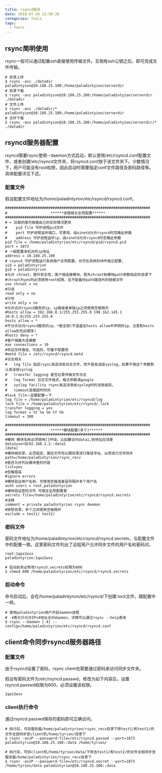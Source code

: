 ```yaml
---
title: rsyncd服务
date: 2018-07-30 15:58:39
categories: Tools
tags:
  - Tools
---
```


## rsync简明使用

rsync一般可以通过配置ssh直接使用传输文件。互相有ssh公钥之后，即可完成文件传输。

```
# 目录上传
$ rsync -avz ./datadir paladintyion@10.188.25.100:/home/paladintyion/serverdir  
# 目录下载
$ rsync -avz paladintyion@10.188.25.100:/home/paladintyion/serverdir ./datadir
# 文件上传
$ rsync -avz ./datadir/* paladintyion@10.188.25.100:/home/paladintyion/serverdir 
# 文件下载
$ rsync -avz paladintyion@10.188.25.100:/home/paladintyion/serverdir/* ./datadir      
```

<!-- more -->

## rsyncd服务器配置

rsyncd需要rsync使用--daemon方式启动，默认使用/etc/rsyncd.conf配置文件，或者创建/etc/rsyncd文件夹，将rsyncd.conf放于该文件夹下。少数情况下，用户可能没有root权限，因此启动时需要指定conf文件路径及密码路径等。具体配置详见下述。

### 配置文件

假设配置文件地址为/home/paladintyrion/etc/rsyncd/rsyncd.conf。

```
###################################################################
#                    ******进程相关全局配置******
###################################################################
# = 后面的值可根据自己的实际情况更改
#    pid file 守护进程pid文件
#    port 守护进程监听端口，可更改，由xinetd允许rsyncd时忽略此参数
#    address 守护进程监听ip，由xinetd允许rsyncd时忽略此参数
pid file = /home/paladintyrion/etc/rsyncd/pid/rsyncd.pid
port = 1873
# 一般配置本机对外ip地址
address = 10.188.25.100
# rsyncd 守护进程运行系统用户全局配置，也可在具体的块中独立配置,
uid = paladintyrion
gid = paladintyrion
#允许 chroot，提升安全性，客户端连接模块，首先chroot到模块path参数指定的目录下
#chroot为yes时必须使用root权限，且不能备份path路径外的链接文件
use chroot = no
#只读
read only = no
#只写
write only = no
#允许访问rsyncd服务的ip，ip端或者单独ip之间使用空格隔开
#hosts allow = 192.168.0.1/255.255.255.0 198.162.145.1 10.0.1.0/255.255.255.0
hosts allow = *
#不允许访问rsyncd服务的ip，*是全部(不涵盖在hosts allow中声明的ip，注意和hosts allow的先后顺序)
#hosts deny = *
#客户端最大连接数
max connections = 10
#欢迎文件路径，可选的，尽量不配置吧
#motd file = /etc/rsyncd/rsyncd.motd
#日志相关
#   log file 指定rsync发送消息日志文件，而不是发送给syslog，如果不填这个参数默认发送给syslog
#   transfer logging 是否记录传输文件日志
#   log format 日志文件格式，格式参数请google
#   syslog facility rsync发送消息给syslog时的消息级别，
#   timeout连接超时时间
#lock file一定要配置一下
log file = /home/paladintyrion/etc/rsyncd/log
lock file = /home/paladintyrion/etc/rsyncd/.lock
transfer logging = yes
log format = %t %a %m %f %b
timeout = 300

###################################################################
#                    ******模块配置(多个)******
###################################################################
#模块 模块名称必须使用[]环绕，比如要访问data1,则地址应该是data1user@192.168.1.2::data1
[data]
#模块根目录，必须指定，推拉文件将以跟目录进行路径寻址，从而进行文件同步
path=/home/paladintyrion/rsync_recv
#是否允许列出模块里的内容
list=yes
#忽略错误
#ignore errors
#模块验证用户名称，可使用空格或者逗号隔开多个用户名
auth users = root,paladintyrion
#模块验证密码文件 可放在全局配置里
secrets file=/home/paladintyrion/etc/rsyncd/rsyncd.secrets
#注释
comment = private paladintyrion rsync deamon
#排除目录，多个之间使用空格隔开
exclude = test1/ test2/
```

### 密码文件

密码文件地址为/home/paladintyrion/etc/rsyncd/rsyncd.secrets，与配置文件中的配置一致。这里密码文件列出了远程用户允许同步文件的用户名和密码对。

```
root:1qaz2wsx
paladintyrion:1qaz2wsx
```

```
# 启动前务必修改rsyncd.secrets权限为600
$ chmod 600 /home/paladintyrion/etc/rsyncd/rsyncd.secrets
```

### 启动命令

命令启动后，会在/home/paladintyrion/etc/rsyncd/下创建.lock文件，跟配置中一样。

```
# 使用paladintyrion用户开启daemon进程
# -4表示只允许IPv4地址访问daemon，详情可以通过rsync --help查询
$ rsync --daemon [-4] --config=/home/paladintyrion/etc/rsyncd/rsyncd.conf
```

## client命令同步rsyncd服务器路径

### 配置文件

由于rsyncd设置了密码，rsync client也需要通过密码来访问同步文件夹。

假设有密码文件为/etc/rsyncd.passwd，修改为如下内容后，设置rsyncd.passwd权限为600，必须设置该权限。

```
1qaz2wsx
```

### client执行命令

通过rsyncd.passwd保存的密码即可正确访问。

```
# 执行后，可将服务器/home/paladintyrion/rsync_recv目录下除test1/和test2/的文件全部同步至client机/home/tyrion/目录下
$ rsync -avzP --password-file=/etc/rsyncd.passwd --port=1873 paladintyrion@10.188.25.100::data /home/tyrion/

# 执行后，可将client机/home/tyrion/data/下除去test1/和test2/的文件全部同步至服务器/home/paladintyrion/rsync_recv目录下
$ rsync -avzP --password-file=/etc/rsyncd.secret --port=1873 /home/tyrion/data paladintyrion@10.188.25.100::data
```
